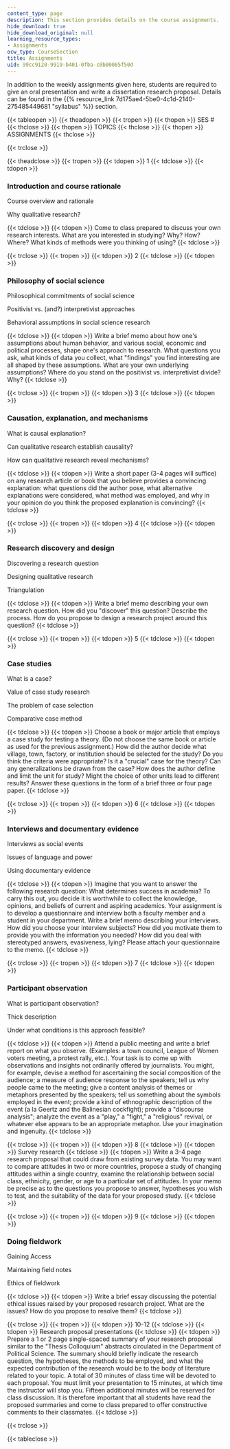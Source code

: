 ```yaml
---
content_type: page
description: This section provides details on the course assignments.
hide_download: true
hide_download_original: null
learning_resource_types:
- Assignments
ocw_type: CourseSection
title: Assignments
uid: 99cc9120-9919-b401-0fba-c0b00085f50d
---
```


In addition to the weekly assignments given here, students are required to give an oral presentation and write a dissertation research proposal. Details can be found in the {{% resource_link 7d175ae4-5be0-4c1d-2140-275485449681 "syllabus" %}} section.

{{< tableopen >}}
{{< theadopen >}}
{{< tropen >}}
{{< thopen >}}
SES #
{{< thclose >}}
{{< thopen >}}
TOPICS
{{< thclose >}}
{{< thopen >}}
ASSIGNMENTS
{{< thclose >}}

{{< trclose >}}

{{< theadclose >}}
{{< tropen >}}
{{< tdopen >}}
1
{{< tdclose >}}
{{< tdopen >}}


### Introduction and course rationale

Course overview and rationale

Why qualitative research?


{{< tdclose >}}
{{< tdopen >}}
Come to class prepared to discuss your own research interests. What are you interested in studying? Why? How? Where? What kinds of methods were you thinking of using?
{{< tdclose >}}

{{< trclose >}}
{{< tropen >}}
{{< tdopen >}}
2
{{< tdclose >}}
{{< tdopen >}}


### Philosophy of social science

Philosophical commitments of social science

Positivist vs. (and?) interpretivist approaches

Behavioral assumptions in social science research


{{< tdclose >}}
{{< tdopen >}}
Write a brief memo about how one's assumptions about human behavior, and various social, economic and political processes, shape one's approach to research. What questions you ask, what kinds of data you collect, what "findings" you find interesting are all shaped by these assumptions. What are your own underlying assumptions? Where do you stand on the positivist vs. interpretivist divide? Why?
{{< tdclose >}}

{{< trclose >}}
{{< tropen >}}
{{< tdopen >}}
3
{{< tdclose >}}
{{< tdopen >}}


### Causation, explanation, and mechanisms

What is causal explanation?

Can qualitative research establish causality?

How can qualitative research reveal mechanisms?


{{< tdclose >}}
{{< tdopen >}}
Write a short paper (3-4 pages will suffice) on any research article or book that you believe provides a convincing explanation: what questions did the author pose, what alternative explanations were considered, what method was employed, and why in your opinion do you think the proposed explanation is convincing?
{{< tdclose >}}

{{< trclose >}}
{{< tropen >}}
{{< tdopen >}}
4
{{< tdclose >}}
{{< tdopen >}}


### Research discovery and design

Discovering a research question

Designing qualitative research

Triangulation


{{< tdclose >}}
{{< tdopen >}}
Write a brief memo describing your own research question. How did you "discover" this question? Describe the process. How do you propose to design a research project around this question?
{{< tdclose >}}

{{< trclose >}}
{{< tropen >}}
{{< tdopen >}}
5
{{< tdclose >}}
{{< tdopen >}}


### Case studies

What is a case?

Value of case study research

The problem of case selection

Comparative case method


{{< tdclose >}}
{{< tdopen >}}
Choose a book or major article that employs a case study for testing a theory. (Do not choose the same book or article as used for the previous assignment.) How did the author decide what village, town, factory, or institution should be selected for the study? Do you think the criteria were appropriate? Is it a "crucial" case for the theory? Can any generalizations be drawn from the case? How does the author define and limit the unit for study? Might the choice of other units lead to different results? Answer these questions in the form of a brief three or four page paper.
{{< tdclose >}}

{{< trclose >}}
{{< tropen >}}
{{< tdopen >}}
6
{{< tdclose >}}
{{< tdopen >}}


### Interviews and documentary evidence

Interviews as social events

Issues of language and power

Using documentary evidence


{{< tdclose >}}
{{< tdopen >}}
Imagine that you want to answer the following research question: What determines success in academia? To carry this out, you decide it is worthwhile to collect the knowledge, opinions, and beliefs of current and aspiring academics. Your assignment is to develop a questionnaire and interview both a faculty member and a student in your department. Write a brief memo describing your interviews. How did you choose your interview subjects? How did you motivate them to provide you with the information you needed? How did you deal with stereotyped answers, evasiveness, lying? Please attach your questionnaire to the memo.
{{< tdclose >}}

{{< trclose >}}
{{< tropen >}}
{{< tdopen >}}
7
{{< tdclose >}}
{{< tdopen >}}


### Participant observation

What is participant observation?

Thick description

Under what conditions is this approach feasible?


{{< tdclose >}}
{{< tdopen >}}
Attend a public meeting and write a brief report on what you observe. (Examples: a town council, League of Women voters meeting, a protest rally, etc.). Your task is to come up with observations and insights not ordinarily offered by journalists. You might, for example, devise a method for ascertaining the social composition of the audience; a measure of audience response to the speakers; tell us why people came to the meeting; give a content analysis of themes or metaphors presented by the speakers; tell us something about the symbols employed in the event; provide a kind of ethnographic description of the event (a la Geertz and the Balinesian cockfight); provide a "discourse analysis"; analyze the event as a "play," a "fight," a "religious" revival, or whatever else appears to be an appropriate metaphor. Use your imagination and ingenuity.
{{< tdclose >}}

{{< trclose >}}
{{< tropen >}}
{{< tdopen >}}
8
{{< tdclose >}}
{{< tdopen >}}
Survey research
{{< tdclose >}}
{{< tdopen >}}
Write a 3-4 page research proposal that could draw from existing survey data. You may want to compare attitudes in two or more countries, propose a study of changing attitudes within a single country, examine the relationship between social class, ethnicity, gender, or age to a particular set of attitudes. In your memo be precise as to the questions you propose to answer, hypotheses you wish to test, and the suitability of the data for your proposed study.
{{< tdclose >}}

{{< trclose >}}
{{< tropen >}}
{{< tdopen >}}
9
{{< tdclose >}}
{{< tdopen >}}


### Doing fieldwork

Gaining Access

Maintaining field notes

Ethics of fieldwork


{{< tdclose >}}
{{< tdopen >}}
Write a brief essay discussing the potential ethical issues raised by your proposed research project. What are the issues? How do you propose to resolve them?
{{< tdclose >}}

{{< trclose >}}
{{< tropen >}}
{{< tdopen >}}
10-12
{{< tdclose >}}
{{< tdopen >}}
Research proposal presentations
{{< tdclose >}}
{{< tdopen >}}
Prepare a 1 or 2 page single-spaced summary of your research proposal similar to the "Thesis Colloquium" abstracts circulated in the Department of Political Science. The summary should briefly indicate the research question, the hypotheses, the methods to be employed, and what the expected contribution of the research would be to the body of literature related to your topic. A total of 30 minutes of class time will be devoted to each proposal. You must limit your presentation to 15 minutes, at which time the instructor will stop you. Fifteen additional minutes will be reserved for class discussion. It is therefore important that all students have read the proposed summaries and come to class prepared to offer constructive comments to their classmates.
{{< tdclose >}}

{{< trclose >}}

{{< tableclose >}}